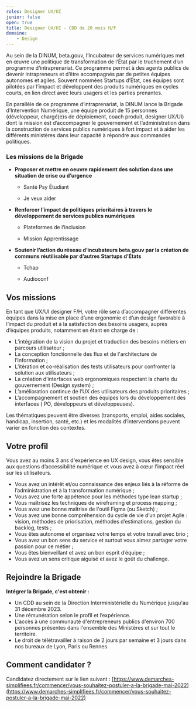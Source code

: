 ```yaml
---
roles: Designer UX/UI
junior: false 
open: true
title: Designer UX/UI - CDD de 20 mois H/F
domaine:
    - Design
---
```



Au sein de la DINUM, beta.gouv, l’Incubateur de services numériques met en œuvre une politique de transformation de l’État par le truchement d’un programme d’intraprenariat. Ce programme permet à des agents publics de devenir intrapreneurs et d’être accompagnés par de petites équipes autonomes et agiles. Souvent nommées Startups d’État, ces équipes sont pilotées par l’impact et développent des produits numériques en cycles courts, en lien direct avec leurs usagers et les parties prenantes.

En parallèle de ce programme d’intraprenariat, la DINUM lance la Brigade d’Intervention Numérique, une équipe produit de 15 personnes (développeur, chargé(e)s de déploiement, coach produit, designer UX/UI) dont la mission est d’accompagner le gouvernement et l’administration dans la construction de services publics numériques à fort impact et à aider les différents ministères dans leur capacité à répondre aux commandes politiques.


### **Les missions de la Brigade**

- **Proposer et mettre en oeuvre rapidement des solution dans une situation de crise ou d’urgence**
    
    - Santé Psy Étudiant   
    
    - Je veux aider
    
- **Renforcer l’impact de politiques** **prioritaires à travers le développement de services publics numériques**
   
   - Plateformes de l’inclusion
   
   - Mission Apprentissage
    
- **Soutenir l’action du réseau d’incubateurs beta.gouv par la création de communs  réutilisable par d’autres Startups d’États**  
   
    - Tchap
    
    - Audioconf
    
    
    
## Vos **missions**

En tant que UX/UI designer F/H, votre rôle sera d’accompagner différentes équipes dans la mise en place d’une ergonomie et d’un design favorable à l’impact du produit et à la satisfaction des besoins usagers, auprès d’équipes produits, notamment en étant en charge de :

- L’intégration de la vision du projet et traduction des besoins métiers en parcours utilisateur ;
- La conception fonctionnelle des flux et de l'architecture de l’information ;
- L’itération et co-réalisation des tests utilisateurs pour confronter la solution aux utilisateurs ;
- La création d’interfaces web ergonomiques respectant la charte du gouvernement (Design system) ;
- L’amélioration continue de l’UX des utilisateurs des produits prioritaires ;
- L’accompagnement et soutien des équipes lors du développement des interfaces ( PO, développeurs et développeuses).

Les thématiques peuvent être diverses (transports, emploi, aides sociales, handicap, insertion, santé, etc.) et les modalités d’interventions peuvent varier en fonction des contextes.


## **Votre profil**

Vous avez au moins 3 ans d'expérience en UX design, vous êtes sensible aux questions d’accessibilité numérique et vous avez à cœur l’impact réel sur les utilisateurs.

- Vous avez un intérêt et/ou connaissance des enjeux liés à la réforme de l’administration et à la transformation numérique ;
- Vous avez une forte appétence pour les méthodes type lean startup ;
- Vous maîtrisez les techniques de wireframing et process mapping ;
- Vous avez une bonne maîtrise de l'outil Figma (ou Sketch) ;
- Vous avez une bonne compréhension du cycle de vie d’un projet Agile : vision, méthodes de priorisation, méthodes d’estimations, gestion du backlog, tests ;
- Vous êtes autonome et organisez votre temps et votre travail avec brio ;
- Vous avez un bon sens du service et surtout vous aimez partager votre passion pour ce métier ;
- Vous êtes bienveillant et avez un bon esprit d’équipe ;
- Vous avez un sens critique aiguisé et avez le goût du challenge.



## Rejoindre la Brigade

**Intégrer la Brigade, c'est obtenir :**

- Un CDD au sein de la Direction Interministérielle du Numérique jusqu'au 31 décembre 2023.
- Une rémunération selon le profil et l’expérience.
- L'accès à une communauté d'entrepreneurs publics d'environ 700 personnes présentes dans l'ensemble des Ministères et sur tout le territoire.
- Le droit de télétravailler à raison de 2 jours par semaine et 3 jours dans nos bureaux de Lyon, Paris ou Rennes.


## Comment candidater ?

Candidatez directement sur le lien suivant : [https://www.demarches-simplifiees.fr/commencer/vous-souhaitez-postuler-a-la-brigade-mai-2022](https://www.demarches-simplifiees.fr/commencer/vous-souhaitez-postuler-a-la-brigade-mai-2022)
